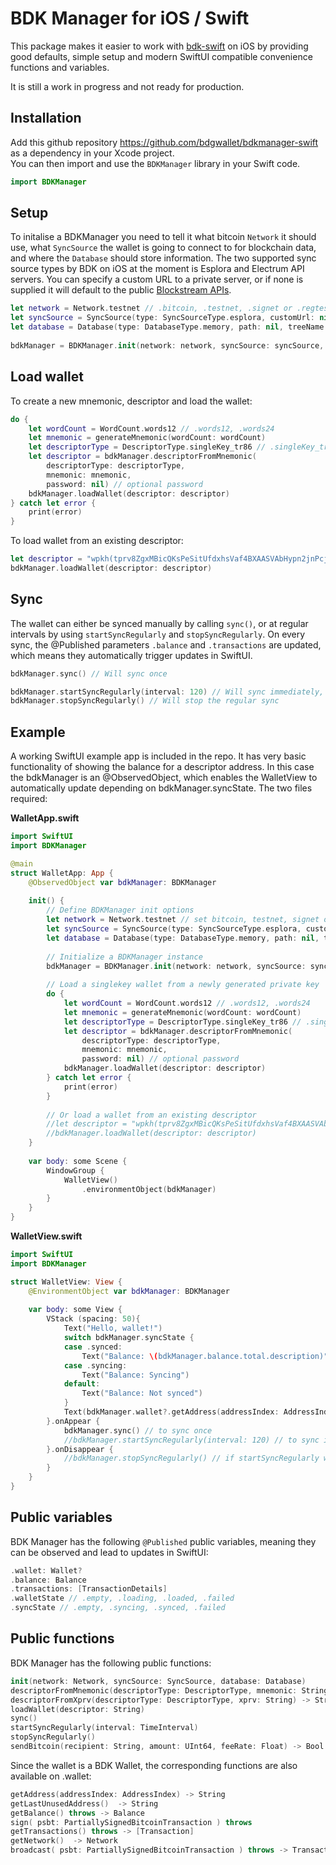 # BDK Manager for iOS / Swift

This package makes it easier to work with [bdk-swift](https://github.com/bitcoindevkit/bdk-swift) on iOS by providing good defaults, simple setup and modern SwiftUI compatible convenience functions and variables.  

It is still a work in progress and not ready for production.

## Installation

Add this github repository https://github.com/bdgwallet/bdkmanager-swift as a dependency in your Xcode project.   
You can then import and use the `BDKManager` library in your Swift code.

```swift
import BDKManager
```

## Setup

To initalise a BDKManager you need to tell it what bitcoin `Network` it should use, what `SyncSource` the wallet is going to connect to for blockchain data, and where the `Database` should store information. The two supported sync source types by BDK on iOS at the moment is Esplora and Electrum API servers. You can specify a custom URL to a private server, or if none is supplied it will default to the public [Blockstream APIs](https://github.com/Blockstream/esplora/blob/master/API.md).

```swift
let network = Network.testnet // .bitcoin, .testnet, .signet or .regtest
let syncSource = SyncSource(type: SyncSourceType.esplora, customUrl: nil) // .esplora or .electrum, optional customUrl
let database = Database(type: DatabaseType.memory, path: nil, treeName: nil) // .memory or .disk, optional path and tree parameters
        
bdkManager = BDKManager.init(network: network, syncSource: syncSource, database: database)   
```

## Load wallet

To create a new mnemonic, descriptor and load the wallet:

```swift
do {    
    let wordCount = WordCount.words12 // .words12, .words24
    let mnemonic = generateMnemonic(wordCount: wordCount)
    let descriptorType = DescriptorType.singleKey_tr86 // .singleKey_tr86, .singleKey_wpkh84
    let descriptor = bdkManager.descriptorFromMnemonic(
        descriptorType: descriptorType,
        mnemonic: mnemonic,
        password: nil) // optional password
    bdkManager.loadWallet(descriptor: descriptor)
} catch let error {
    print(error)
}  
```

To load  wallet from an existing descriptor:

```swift
let descriptor = "wpkh(tprv8ZgxMBicQKsPeSitUfdxhsVaf4BXAASVAbHypn2jnPcjmQZvqZYkeqx7EHQTWvdubTSDa5ben7zHC7sUsx4d8tbTvWdUtHzR8uhHg2CW7MT/*)"
bdkManager.loadWallet(descriptor: descriptor) 
```

## Sync

The wallet can either be synced manually by calling `sync()`, or at regular intervals by using `startSyncRegularly` and `stopSyncRegularly`.
On every sync, the @Published parameters `.balance` and `.transactions` are updated, which means they automatically trigger updates in SwiftUI.

```swift
bdkManager.sync() // Will sync once

bdkManager.startSyncRegularly(interval: 120) // Will sync immediately, then every 120 seconds
bdkManager.stopSyncRegularly() // Will stop the regular sync
```

## Example

A working SwiftUI example app is included in the repo. It has very basic functionality of showing the balance for a descriptor address. In this case the bdkManager is an @ObservedObject, which enables the WalletView to automatically update depending on bdkManager.syncState. The two files required:

**WalletApp.swift**
```swift
import SwiftUI
import BDKManager

@main
struct WalletApp: App {
    @ObservedObject var bdkManager: BDKManager
    
    init() {
        // Define BDKManager init options
        let network = Network.testnet // set bitcoin, testnet, signet or regtest
        let syncSource = SyncSource(type: SyncSourceType.esplora, customUrl: nil) // set esplora or electrum, can take customUrl
        let database = Database(type: DatabaseType.memory, path: nil, treeName: nil) // set memory or disk, optional path and tree parameters
        
        // Initialize a BDKManager instance
        bdkManager = BDKManager.init(network: network, syncSource: syncSource, database: database)
        
        // Load a singlekey wallet from a newly generated private key
        do {
            let wordCount = WordCount.words12 // .words12, .words24
            let mnemonic = generateMnemonic(wordCount: wordCount)
            let descriptorType = DescriptorType.singleKey_tr86 // .singleKey_tr86, .singleKey_wpkh84
            let descriptor = bdkManager.descriptorFromMnemonic(
                descriptorType: descriptorType,
                mnemonic: mnemonic,
                password: nil) // optional password
            bdkManager.loadWallet(descriptor: descriptor)
        } catch let error {
            print(error)
        }
        
        // Or load a wallet from an existing descriptor
        //let descriptor = "wpkh(tprv8ZgxMBicQKsPeSitUfdxhsVaf4BXAASVAbHypn2jnPcjmQZvqZYkeqx7EHQTWvdubTSDa5ben7zHC7sUsx4d8tbTvWdUtHzR8uhHg2CW7MT/*)"
        //bdkManager.loadWallet(descriptor: descriptor)
    }
    
    var body: some Scene {
        WindowGroup {
            WalletView()
                .environmentObject(bdkManager)
        }
    }
}
```

**WalletView.swift**
```swift
import SwiftUI
import BDKManager

struct WalletView: View {
    @EnvironmentObject var bdkManager: BDKManager
    
    var body: some View {
        VStack (spacing: 50){
            Text("Hello, wallet!")
            switch bdkManager.syncState {
            case .synced:
                Text("Balance: \(bdkManager.balance.total.description)")
            case .syncing:
                Text("Balance: Syncing")
            default:
                Text("Balance: Not synced")
            }
            Text(bdkManager.wallet?.getAddress(addressIndex: AddressIndex.new) ?? "-")
        }.onAppear {
            bdkManager.sync() // to sync once
            //bdkManager.startSyncRegularly(interval: 120) // to sync immediately, then every 120 seconds
        }.onDisappear {
            //bdkManager.stopSyncRegularly() // if startSyncRegularly was used
        }
    }
}
```

## Public variables

BDK Manager has the following `@Published` public variables, meaning they can be observed and lead to updates in SwiftUI:
```swift
.wallet: Wallet?
.balance: Balance
.transactions: [TransactionDetails]
.walletState // .empty, .loading, .loaded, .failed
.syncState // .empty, .syncing, .synced, .failed
```

## Public functions

BDK Manager has the following public functions:
```swift
init(network: Network, syncSource: SyncSource, database: Database)
descriptorFromMnemonic(descriptorType: DescriptorType, mnemonic: String, password: String?) -> String?
descriptorFromXprv(descriptorType: DescriptorType, xprv: String) -> String
loadWallet(descriptor: String)
sync()
startSyncRegularly(interval: TimeInterval)
stopSyncRegularly()
sendBitcoin(recipient: String, amount: UInt64, feeRate: Float) -> Bool
```

Since the wallet is a BDK Wallet, the corresponding functions are also available on .wallet:
```swift
getAddress(addressIndex: AddressIndex) -> String
getLastUnusedAddress()  -> String
getBalance() throws -> Balance
sign( psbt: PartiallySignedBitcoinTransaction ) throws
getTransactions() throws -> [Transaction]
getNetwork()  -> Network
broadcast( psbt: PartiallySignedBitcoinTransaction ) throws -> Transaction
```
